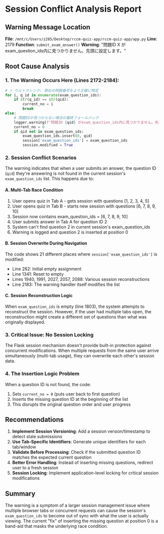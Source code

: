 # Session Conflict Analysis Report

## Warning Message Location
**File**: `/mnt/c/Users/z285/Desktop/rccm-quiz-app/rccm-quiz-app/app.py`
**Line**: 2179
**Function**: `submit_exam_answer()`
**Warning**: "問題ID X がexam_question_ids内に見つかりません。先頭に設定します。"

## Root Cause Analysis

### 1. The Warning Occurs Here (Lines 2172-2184):
```python
# 🔥 ウルトラシンク: 現在の問題番号をより正確に特定
for i, q_id in enumerate(exam_question_ids):
    if str(q_id) == str(qid):
        current_no = i
        break
else:
    # 問題IDが見つからない場合の最終フォールバック
    logger.warning(f"問題ID {qid} がexam_question_ids内に見つかりません。先頭に設定します。")
    current_no = 0
    if qid not in exam_question_ids:
        exam_question_ids.insert(0, qid)
        session['exam_question_ids'] = exam_question_ids
        session.modified = True
```

### 2. Session Conflict Scenarios

The warning indicates that when a user submits an answer, the question ID (`qid`) they're answering is not found in the current session's `exam_question_ids` list. This happens due to:

#### A. Multi-Tab Race Condition
1. User opens quiz in Tab A - gets session with questions [1, 2, 3, 4, 5]
2. User opens quiz in Tab B - starts new session with questions [6, 7, 8, 9, 10]
3. Session now contains exam_question_ids = [6, 7, 8, 9, 10]
4. User submits answer in Tab A for question ID 2
5. System can't find question 2 in current session's exam_question_ids
6. Warning is logged and question 2 is inserted at position 0

#### B. Session Overwrite During Navigation
The code shows 21 different places where `session['exam_question_ids']` is modified:
- Line 262: Initial empty assignment
- Line 1341: Reset to empty
- Lines 1940, 1991, 2027, 2057, 2088: Various session reconstructions
- Line 2183: The warning handler itself modifies the list

#### C. Session Reconstruction Logic
When `exam_question_ids` is empty (line 1803), the system attempts to reconstruct the session. However, if the user had multiple tabs open, the reconstruction might create a different set of questions than what was originally displayed.

### 3. Critical Issue: No Session Locking

The Flask session mechanism doesn't provide built-in protection against concurrent modifications. When multiple requests from the same user arrive simultaneously (multi-tab usage), they can overwrite each other's session data.

### 4. The Insertion Logic Problem

When a question ID is not found, the code:
1. Sets `current_no = 0` (puts user back to first question)
2. Inserts the missing question ID at the beginning of the list
3. This disrupts the original question order and user progress

## Recommendations

1. **Implement Session Versioning**: Add a session version/timestamp to detect stale submissions
2. **Use Tab-Specific Identifiers**: Generate unique identifiers for each tab/window
3. **Validate Before Processing**: Check if the submitted question ID matches the expected current question
4. **Better Error Handling**: Instead of inserting missing questions, redirect user to a fresh session
5. **Session Locking**: Implement application-level locking for critical session modifications

## Summary

The warning is a symptom of a larger session management issue where multiple browser tabs or concurrent requests can cause the session's `exam_question_ids` to become out of sync with what the user is actually viewing. The current "fix" of inserting the missing question at position 0 is a band-aid that masks the underlying race condition.